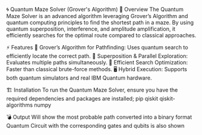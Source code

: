 🌀 Quantum Maze Solver (Grover's Algorithm)
📝 Overview
The Quantum Maze Solver is an advanced algorithm leveraging Grover’s Algorithm and quantum computing principles to find the shortest path in a maze.
By using quantum superposition, interference, and amplitude amplification, it efficiently searches for the optimal route compared to classical approaches.

⚡ Features
🧩 Grover’s Algorithm for Pathfinding: Uses quantum search to efficiently locate the correct path.
🔄 Superposition & Parallel Exploration: Evaluates multiple paths simultaneously.
🚀 Efficient Search Optimization: Faster than classical brute-force methods.
🖥️ Hybrid Execution: Supports both quantum simulators and real IBM Quantum hardware.

🏗️ Installation
To run the Quantum Maze Solver, ensure you have the required dependencies and packages are installed;
  pip
  qiskit
  qiskit-algorithms
  numpy

💣 Output
  Will show the most probable path converted into a binary format
  Quantum Circuit with the corresponding gates and qubits is also shown
